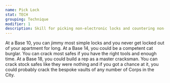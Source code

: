 ```yaml
---
name: Pick Lock
stat: TECH
grouping: Technique
modifier: 1
description: Skill for picking non-electronic locks and countering non-electronic security measures.
---
```


At a Base 10, you can jimmy most simple locks and
you never get locked out of your apartment for long.
At a Base 14, you could be a competent cat burglar.
You can crack most safes if you have the right tools
and enough time. At a Base 18, you could build a
rep as a master cracksman. You can crack stock safes
like they were nothing and if you got a chance at it,
you could probably crack the bespoke vaults of any
number of Corps in the City.